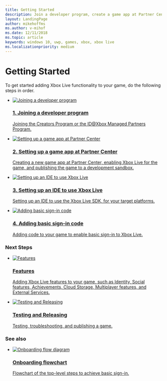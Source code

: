```yaml
---
title: Getting Started 
description: Join a developer program, create a game app at Partner Center, add the Xbox Live SDK to your IDE, and write basic sign-in code.
layout: LandingPage
author: mikehoffms
ms.author: v-mihof
ms.date: 12/11/2018
ms.topic: article
keywords: windows 10, uwp, games, xbox, xbox live
ms.localizationpriority: medium
---
```


<h1>Getting Started</h1>

<p>
    To get started adding Xbox Live functionality to your game, do the following steps in order.
</p>

<ul class="cardsF panelContent cols cols2">
    <li>
        <a href="join-dev-program/index.md">
            <div class="cardSize">
                <div class="cardPadding">
                    <div class="card">
                        <div class="cardImageOuter">
                            <div class="cardImage">
                                <img src="https://docs.microsoft.com/media/common/i_subscription.svg" alt="Joining a developer program"/>
                            </div>
                        </div>
                        <div class="cardText">
                            <h3>1. Joining a developer program</h3>
                            <p>Joining the Creators Program or the ID@Xbox Managed Partners Program.</p>
                        </div>
                    </div>
                </div>
            </div>
        </a>
    </li>
    <li>
        <a href="setup-partner-center/index.md">
            <div class="cardSize">
                <div class="cardPadding">
                    <div class="card">
                        <div class="cardImageOuter">
                            <div class="cardImage">
                                <img src="https://docs.microsoft.com/media/common/i_form.svg" alt="Setting up a game app at Partner Center"/>
                            </div>
                        </div>
                        <div class="cardText">
                            <h3>2. Setting up a game app at Partner Center</h3>
                            <p>Creating a new game app at Partner Center, enabling Xbox Live for the game, and publishing the game to a development sandbox.</p>
                        </div>
                    </div>
                </div>
            </div>
        </a>
    </li>
    <li>
        <a href="setup-ide/index.md">
            <div class="cardSize">
                <div class="cardPadding">
                    <div class="card">
                        <div class="cardImageOuter">
                            <div class="cardImage">
                                <img src="https://docs.microsoft.com/media/common/i_download-install.svg" alt="Setting up an IDE to use Xbox Live"/>
                            </div>
                        </div>
                        <div class="cardText">
                            <h3>3. Setting up an IDE to use Xbox Live</h3>
                            <p>Setting up an IDE to use the Xbox Live SDK, for your target platforms.</p>
                        </div>
                    </div>
                </div>
            </div>
        </a>
    </li>
    <li>
        <a href="add-signin-code/index.md">
            <div class="cardSize">
                <div class="cardPadding">
                    <div class="card">
                        <div class="cardImageOuter">
                            <div class="cardImage">
                                <img src="https://docs.microsoft.com/media/common/i_account-management.svg" alt="Adding basic sign-in code"/>
                            </div>
                        </div>
                        <div class="cardText">
                            <h3>4. Adding basic sign-in code</h3>
                            <p>Adding code to your game to enable basic sign-in to Xbox Live.</p>
                        </div>
                    </div>
                </div>
            </div>
        </a>
    </li>
</ul>


<h3>Next Steps</h3>

<ul class="cardsF panelContent cols cols2">
    <li>
        <a href="../features/index.md">
            <div class="cardSize">
                <div class="cardPadding">
                    <div class="card">
                        <div class="cardImageOuter">
                            <div class="cardImage">
                                <img src="https://docs.microsoft.com/media/common/i_drivers.svg" alt="Features"/>
                            </div>
                        </div>
                        <div class="cardText">
                            <h3>Features</h3>
                            <p>Adding Xbox Live features to your game, such as Identity, Social features, Achievements, Cloud Storage, Multiplayer features, and External Services.</p>
                        </div>
                    </div>
                </div>
            </div>
        </a>
    </li>
    <li>
        <a href="../releasing/releasing.md">
            <div class="cardSize">
                <div class="cardPadding">
                    <div class="card">
                        <div class="cardImageOuter">
                            <div class="cardImage">
                                <img src="https://docs.microsoft.com/media/common/i_test.svg" alt="Testing and Releasing"/>
                            </div>
                        </div>
                        <div class="cardText">
                            <h3>Testing and Releasing</h3>
                            <p>Testing, troubleshooting, and publishing a game.</p>
                        </div>
                    </div>
                </div>
            </div>
        </a>
    </li>
</ul>


<h3>See also</h3>

<ul class="cardsF panelContent cols cols2">
    <li>
        <a href="onboarding-flow-diagram.md">
            <div class="cardSize">
                <div class="cardPadding">
                    <div class="card">
                        <div class="cardImageOuter">
                            <div class="cardImage">
                                <img src="https://docs.microsoft.com/media/common/i_subscription.svg" alt="Onboarding flow diagram"/>
                            </div>
                        </div>
                        <div class="cardText">
                            <h3>Onboarding flowchart</h3>
                            <p>Flowchart of the top-level steps to achieve basic sign-in.</p>
                        </div>
                    </div>
                </div>
            </div>
        </a>
    </li>
</ul>
